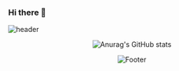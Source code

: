 ### Hi there 👋
![header](https://capsule-render.vercel.app/api?type=waving&color=00ced1&height=200&text=I'm%SHINSEUNGHUN!&fontSize=80&fontColor=f4ffff)

<div align="center">


![Anurag's GitHub stats](https://github-readme-stats.vercel.app/api?username=sinsu1004&show_icons=true&theme=radical) 

![Footer](https://capsule-render.vercel.app/api?type=waving&color=00ced1&height=200&section=footer) 
